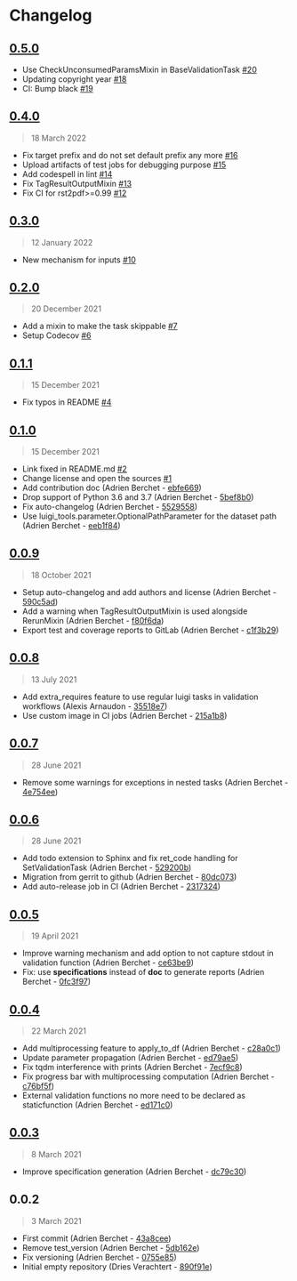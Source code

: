 # Changelog

## [0.5.0](https://github.com/BlueBrain/data-validation-framework/compare/0.4.0..0.5.0)

- Use CheckUnconsumedParamsMixin in BaseValidationTask [#20](https://github.com/BlueBrain/data-validation-framework/pull/20)
- Updating copyright year [#18](https://github.com/BlueBrain/data-validation-framework/pull/18)
- CI: Bump black [#19](https://github.com/BlueBrain/data-validation-framework/pull/19)

## [0.4.0](https://github.com/BlueBrain/data-validation-framework/compare/0.3.0..0.4.0)

> 18 March 2022

- Fix target prefix and do not set default prefix any more [#16](https://github.com/BlueBrain/data-validation-framework/pull/16)
- Upload artifacts of test jobs for debugging purpose [#15](https://github.com/BlueBrain/data-validation-framework/pull/15)
- Add codespell in lint [#14](https://github.com/BlueBrain/data-validation-framework/pull/14)
- Fix TagResultOutputMixin [#13](https://github.com/BlueBrain/data-validation-framework/pull/13)
- Fix CI for rst2pdf&gt;=0.99 [#12](https://github.com/BlueBrain/data-validation-framework/pull/12)

## [0.3.0](https://github.com/BlueBrain/data-validation-framework/compare/0.2.0..0.3.0)

> 12 January 2022

- New mechanism for inputs [#10](https://github.com/BlueBrain/data-validation-framework/pull/10)

## [0.2.0](https://github.com/BlueBrain/data-validation-framework/compare/0.1.1..0.2.0)

> 20 December 2021

- Add a mixin to make the task skippable [#7](https://github.com/BlueBrain/data-validation-framework/pull/7)
- Setup Codecov [#6](https://github.com/BlueBrain/data-validation-framework/pull/6)

## [0.1.1](https://github.com/BlueBrain/data-validation-framework/compare/0.1.0..0.1.1)

> 15 December 2021

- Fix typos in README [#4](https://github.com/BlueBrain/data-validation-framework/pull/4)

## [0.1.0](https://github.com/BlueBrain/data-validation-framework/compare/0.0.9..0.1.0)

> 15 December 2021

- Link fixed in README.md [#2](https://github.com/BlueBrain/data-validation-framework/pull/2)
- Change license and open the sources [#1](https://github.com/BlueBrain/data-validation-framework/pull/1)
- Add contribution doc (Adrien Berchet - [ebfe669](https://github.com/BlueBrain/data-validation-framework/commit/ebfe6698ae270e0873ddde8d1e0157a02cc50f2e))
- Drop support of Python 3.6 and 3.7 (Adrien Berchet - [5bef8b0](https://github.com/BlueBrain/data-validation-framework/commit/5bef8b00cacb4e1c4210e8444fde3ef5ea95b7be))
- Fix auto-changelog (Adrien Berchet - [5529558](https://github.com/BlueBrain/data-validation-framework/commit/55295589e374b9ef76730905704593c4ffefe68b))
- Use luigi_tools.parameter.OptionalPathParameter for the dataset path (Adrien Berchet - [eeb1f84](https://github.com/BlueBrain/data-validation-framework/commit/eeb1f847016f2e1aa678c51e5a768a70b18fe36c))

## [0.0.9](https://github.com/BlueBrain/data-validation-framework/compare/0.0.8..0.0.9)

> 18 October 2021

- Setup auto-changelog and add authors and license (Adrien Berchet - [590c5ad](https://github.com/BlueBrain/data-validation-framework/commit/590c5ad92a285f088eb64bcdcbbb59a524c266b3))
- Add a warning when TagResultOutputMixin is used alongside RerunMixin (Adrien Berchet - [f80f6da](https://github.com/BlueBrain/data-validation-framework/commit/f80f6dab1d44134a39b1dd74f17affaa65927bb6))
- Export test and coverage reports to GitLab (Adrien Berchet - [c1f3b29](https://github.com/BlueBrain/data-validation-framework/commit/c1f3b29f281ce008a2fbd9f0a6444a644e0ce817))

## [0.0.8](https://github.com/BlueBrain/data-validation-framework/compare/0.0.7..0.0.8)

> 13 July 2021

- Add extra_requires feature to use regular luigi tasks in validation workflows (Alexis Arnaudon - [35518e7](https://github.com/BlueBrain/data-validation-framework/commit/35518e7790b3145ba354098ef9e113e4fb817ee4))
- Use custom image in CI jobs (Adrien Berchet - [215a1b8](https://github.com/BlueBrain/data-validation-framework/commit/215a1b8fa7d887d70c561dc0fac23ce1de4e6dd0))

## [0.0.7](https://github.com/BlueBrain/data-validation-framework/compare/0.0.6..0.0.7)

> 28 June 2021

- Remove some warnings for exceptions in nested tasks (Adrien Berchet - [4e754ee](https://github.com/BlueBrain/data-validation-framework/commit/4e754ee0356b6643ee16ba6dafc4cd3ec9b099f9))

## [0.0.6](https://github.com/BlueBrain/data-validation-framework/compare/0.0.5..0.0.6)

> 28 June 2021

- Add todo extension to Sphinx and fix ret_code handling for SetValidationTask (Adrien Berchet - [529200b](https://github.com/BlueBrain/data-validation-framework/commit/529200bc6f7091945908dbe706c82f7279037021))
- Migration from gerrit to github (Adrien Berchet - [80dc073](https://github.com/BlueBrain/data-validation-framework/commit/80dc0737c4535c335da60d27209e5eff616eccb2))
- Add auto-release job in CI (Adrien Berchet - [2317324](https://github.com/BlueBrain/data-validation-framework/commit/2317324341fedf020d01faedca349bc48819f9ff))

## [0.0.5](https://github.com/BlueBrain/data-validation-framework/compare/0.0.4..0.0.5)

> 19 April 2021

- Improve warning mechanism and add option to not capture stdout in validation function (Adrien Berchet - [ce63be9](https://github.com/BlueBrain/data-validation-framework/commit/ce63be90a5aa4dfc1f628461fbfcada721bb786b))
- Fix: use __specifications__ instead of __doc__ to generate reports (Adrien Berchet - [0fc3f97](https://github.com/BlueBrain/data-validation-framework/commit/0fc3f97238faa8d0b6f8ff2f5797ef4809a4ddf5))

## [0.0.4](https://github.com/BlueBrain/data-validation-framework/compare/0.0.3..0.0.4)

> 22 March 2021

- Add multiprocessing feature to apply_to_df (Adrien Berchet - [c28a0c1](https://github.com/BlueBrain/data-validation-framework/commit/c28a0c1500c22b5c32d3b150986cf283169f1281))
- Update parameter propagation (Adrien Berchet - [ed79ae5](https://github.com/BlueBrain/data-validation-framework/commit/ed79ae5807fa97a366e994a3191bd339272a2270))
- Fix tqdm interference with prints (Adrien Berchet - [7ecf9c8](https://github.com/BlueBrain/data-validation-framework/commit/7ecf9c88d18cd24f925cb54c2d0b2aa70a557d14))
- Fix progress bar with multiprocessing computation (Adrien Berchet - [c76bf5f](https://github.com/BlueBrain/data-validation-framework/commit/c76bf5f9d9f7103d608b8e8b15e1f02ceb4988e3))
- External validation functions no more need to be declared as staticfunction (Adrien Berchet - [ed171c0](https://github.com/BlueBrain/data-validation-framework/commit/ed171c064c341f9744f52b4d9ff04e917636d048))

## [0.0.3](https://github.com/BlueBrain/data-validation-framework/compare/0.0.2..0.0.3)

> 8 March 2021

- Improve specification generation (Adrien Berchet - [dc79c30](https://github.com/BlueBrain/data-validation-framework/commit/dc79c30baf0fbf8661b162158d71e5947b8e0551))

## 0.0.2

> 3 March 2021

- First commit (Adrien Berchet - [43a8cee](https://github.com/BlueBrain/data-validation-framework/commit/43a8ceeb540f76e282c04f449bd4b149e2ab4027))
- Remove test_version (Adrien Berchet - [5db162e](https://github.com/BlueBrain/data-validation-framework/commit/5db162e1a1ee1a187f4f234761c8c19f6f33108e))
- Fix versioning (Adrien Berchet - [0755e85](https://github.com/BlueBrain/data-validation-framework/commit/0755e85bd5e3d31779a7a55a7fd28c1cf752f184))
- Initial empty repository (Dries Verachtert - [890f91e](https://github.com/BlueBrain/data-validation-framework/commit/890f91ee5af155e6fea2f79e118f153291fa7975))

